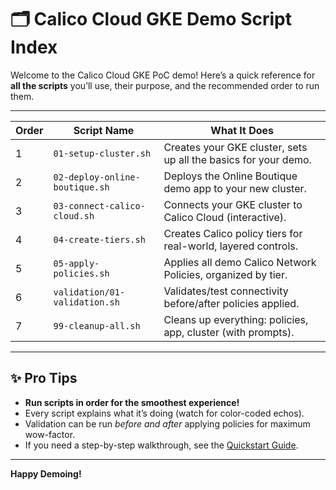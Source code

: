 # 🗂️ Calico Cloud GKE Demo Script Index

Welcome to the Calico Cloud GKE PoC demo! Here’s a quick reference for **all the scripts** you’ll use, their purpose, and the recommended order to run them.

---

| Order | Script Name                    | What It Does                                                    |
| ----- | ------------------------------ | --------------------------------------------------------------- |
| 1     | `01-setup-cluster.sh`          | Creates your GKE cluster, sets up all the basics for your demo. |
| 2     | `02-deploy-online-boutique.sh` | Deploys the Online Boutique demo app to your new cluster.       |
| 3     | `03-connect-calico-cloud.sh`   | Connects your GKE cluster to Calico Cloud (interactive).        |
| 4     | `04-create-tiers.sh`           | Creates Calico policy tiers for real-world, layered controls.   |
| 5     | `05-apply-policies.sh`         | Applies all demo Calico Network Policies, organized by tier.    |
| 6     | `validation/01-validation.sh`  | Validates/test connectivity before/after policies applied.      |
| 7     | `99-cleanup-all.sh`            | Cleans up everything: policies, app, cluster (with prompts).    |

---

## ✨ Pro Tips

* **Run scripts in order for the smoothest experience!**
* Every script explains what it’s doing (watch for color-coded echos).
* Validation can be run *before and after* applying policies for maximum wow-factor.
* If you need a step-by-step walkthrough, see the [Quickstart Guide](../docs/00-quickstart-guide.md).

---

**Happy Demoing!**
